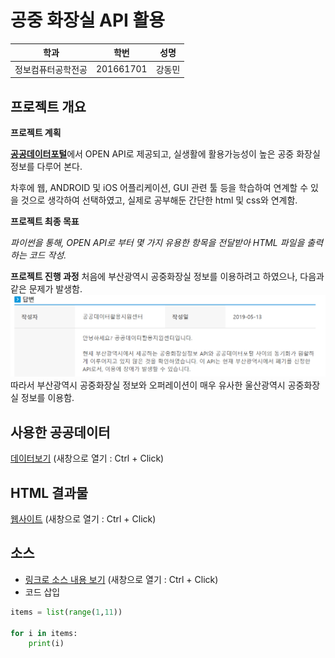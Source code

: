 # 공중 화장실 API 활용

학과 | 학번 | 성명
---- | ---- | ---- 
정보컴퓨터공학전공 |201661701 |강동민


## 프로젝트 개요
<strong>프로젝트 계획</strong>

<strong>[공공데이터포털](https://data.go.kr)</strong>에서 OPEN API로 제공되고, 실생활에 활용가능성이 높은 공중 화장실 정보를 다루어 본다.

차후에 웹, ANDROID 및 iOS 어플리케이션, GUI 관련 툴 등을 학습하여 연계할 수 있을 것으로 생각하여 선택하였고,
실제로 공부해둔 간단한 html 및 css와 연계함.

<strong>프로젝트 최종 목표</strong>

<em>파이썬을 통해, OPEN API로 부터 몇 가지 유용한 항목을 전달받아 HTML 파일을 출력하는 코드 작성.</em>

<strong>프로젝트 진행 과정</strong>
처음에 부산광역시 공중화장실 정보를 이용하려고 하였으나, 다음과 같은 문제가 발생함.
![qna](./readmeimg/qna.PNG)
따라서 부산광역시 공중화장실 정보와 오퍼레이션이 매우 유사한 울산광역시 공중화장실 정보를 이용함.


## 사용한 공공데이터 
[데이터보기](http://data.ulsan.go.kr/rest/ulsantoilet/getUlsantoiletList?authApiKey=DEjz18TCYogpRgTo7XL5cAGOmLWhnd30DiWD%2BP2cqkUNMP%2F8%2FBNM4jxZ72gKpNNPG6XOAZzXcmg5kXATmq499g%3D%3D&numOfRows=9999)
(새창으로 열기 : Ctrl + Click)
## HTML 결과물
[웹사이트](https://gloomydumber.github.io/pyapihtmlalhpa/result.html)
(새창으로 열기 : Ctrl + Click)
## 소스
* [링크로 소스 내용 보기](https://github.com/gloomydumber/pyapihtmlalhpa/blob/master/toiletest.py) 
(새창으로 열기 : Ctrl + Click)
* 코드 삽입
~~~python
items = list(range(1,11))

for i in items:
    print(i)
~~~
